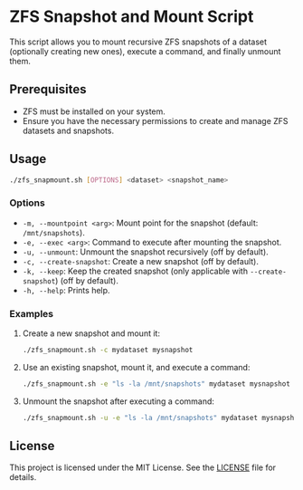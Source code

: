 # ZFS Snapshot and Mount Script

This script allows you to mount recursive ZFS snapshots of a dataset (optionally creating new ones), execute a command, and finally unmount them.

## Prerequisites

- ZFS must be installed on your system.
- Ensure you have the necessary permissions to create and manage ZFS datasets and snapshots.

## Usage

```bash
./zfs_snapmount.sh [OPTIONS] <dataset> <snapshot_name>
```

### Options

- `-m, --mountpoint <arg>`: Mount point for the snapshot (default: `/mnt/snapshots`).
- `-e, --exec <arg>`: Command to execute after mounting the snapshot.
- `-u, --unmount`: Unmount the snapshot recursively (off by default).
- `-c, --create-snapshot`: Create a new snapshot (off by default).
- `-k, --keep`: Keep the created snapshot (only applicable with `--create-snapshot`) (off by default).
- `-h, --help`: Prints help.

### Examples

1. Create a new snapshot and mount it:
   ```bash
   ./zfs_snapmount.sh -c mydataset mysnapshot
   ```

2. Use an existing snapshot, mount it, and execute a command:
   ```bash
   ./zfs_snapmount.sh -e "ls -la /mnt/snapshots" mydataset mysnapshot
   ```

3. Unmount the snapshot after executing a command:
   ```bash
   ./zfs_snapmount.sh -u -e "ls -la /mnt/snapshots" mydataset mysnapshot
   ```

## License

This project is licensed under the MIT License. See the [LICENSE](LICENSE) file for details.
